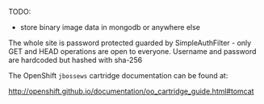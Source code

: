 TODO: 
- store binary image data in mongodb or anywhere else

The whole site is password protected guarded by SimpleAuthFilter - only GET and HEAD operations are open to everyone.
Username and password are hardcoded but hashed with sha-256

The OpenShift `jbossews` cartridge documentation can be found at:

http://openshift.github.io/documentation/oo_cartridge_guide.html#tomcat
